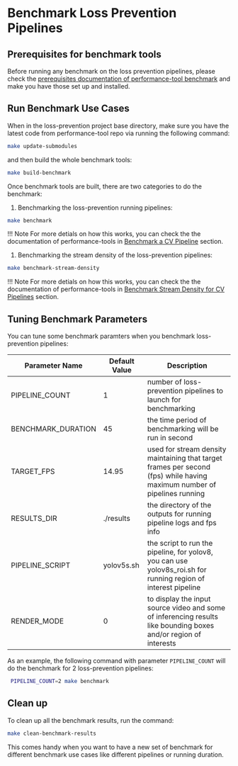 # Benchmark Loss Prevention Pipelines

## Prerequisites for benchmark tools

Before running any benchmark on the loss prevention pipelines, please check the [prerequisites documentation of performance-tool benchmark](https://github.com/intel-retail/documentation/blob/main/docs_src/performance-tools/benchmark.md#prerequisites) and make you have those set up and installed.

## Run Benchmark Use Cases

When in the loss-prevention project base directory, make sure you have the latest code from performance-tool repo via running the following command:

```bash
make update-submodules
```

and then build the whole benchmark tools:

```bash
make build-benchmark
```

Once benchmark tools are built, there are two categories to do the benchmark:

1. Benchmarking the loss-prevention running pipelines:

```bash
make benchmark
```

!!! Note
    For more detials on how this works, you can check the the documentation of performance-tools in [Benchmark a CV Pipeline](https://github.com/intel-retail/documentation/blob/main/docs_src/performance-tools/benchmark.md#benchmark-a-cv-pipeline) section.

1. Benchmarking the stream density of the loss-prevention pipelines:

```bash
make benchmark-stream-density
```

!!! Note
    For more detials on how this works, you can check the the documentation of performance-tools in [Benchmark Stream Density for CV Pipelines](https://github.com/intel-retail/documentation/blob/main/docs_src/performance-tools/benchmark.md#benchmark-stream-density-for-cv-pipelines) section.

## Tuning Benchmark Parameters

You can tune some benchmark paramters when you benchmark loss-prevention pipelines:

| Parameter Name         | Default Value   | Description                                                          |
| -----------------------|-----------------|----------------------------------------------------------------------|
| PIPELINE_COUNT         | 1               | number of loss-prevention pipelines to launch for benchmarking       |
| BENCHMARK_DURATION     | 45              | the time period of benchmarking will be run in second                |
| TARGET_FPS             | 14.95           | used for stream density maintaining that target frames per second (fps) while having maximum number of pipelines running |
| RESULTS_DIR            | ./results       | the directory of the outputs for running pipeline logs and fps info  |
| PIPELINE_SCRIPT        | yolov5s.sh      | the script to run the pipeline, for yolov8, you can use yolov8s_roi.sh for running region of interest pipeline |
| RENDER_MODE            | 0               | to display the input source video and some of inferencing results like bounding boxes and/or region of interests |


As an example, the following command with parameter `PIPELINE_COUNT` will do the benchmark for 2 loss-prevention pipelines:

```bash
 PIPELINE_COUNT=2 make benchmark
```

## Clean up

To clean up all the benchmark results, run the command:

```bash
make clean-benchmark-results
```

This comes handy when you want to have a new set of benchmark for different benchmark use cases like different pipelines or running duration.
